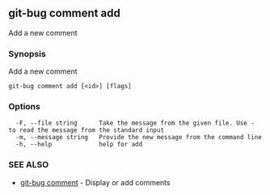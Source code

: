 ## git-bug comment add

Add a new comment

### Synopsis

Add a new comment

```
git-bug comment add [<id>] [flags]
```

### Options

```
  -F, --file string      Take the message from the given file. Use - to read the message from the standard input
  -m, --message string   Provide the new message from the command line
  -h, --help             help for add
```

### SEE ALSO

* [git-bug comment](git-bug_comment.md)	 - Display or add comments

